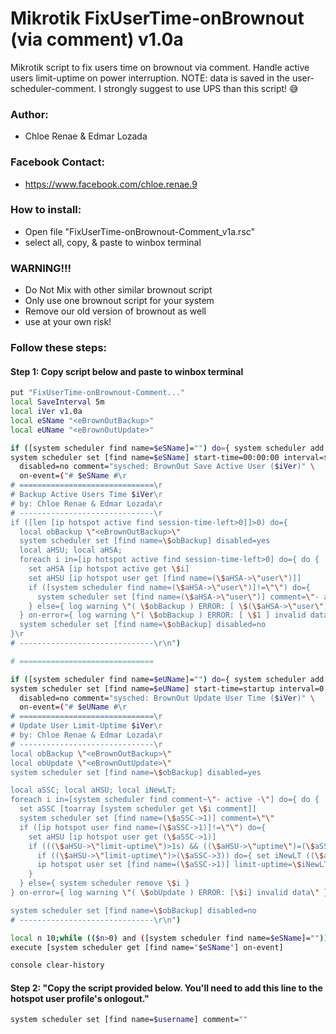 # Mikrotik FixUserTime-onBrownout (via comment) v1.0a
Mikrotik script to fix users time on brownout via comment.
Handle active users limit-uptime on power interruption.
NOTE: data is saved in the user-scheduler-comment.
I strongly suggest to use UPS than this script! 😅

### Author:
- Chloe Renae & Edmar Lozada
### Facebook Contact:
- https://www.facebook.com/chloe.renae.9

### How to install:
- Open file "FixUserTime-onBrownout-Comment_v1a.rsc"
- select all, copy, & paste to winbox terminal

### WARNING!!!
- Do Not Mix with other similar brownout script
- Only use one brownout script for your system
- Remove our old version of brownout as well
- use at your own risk!

### Follow these steps:

#### Step 1: Copy script below and paste to winbox terminal
```bash
put "FixUserTime-onBrownout-Comment..."
local SaveInterval 5m
local iVer v1.0a
local eSName "<eBrownOutBackup>"
local eUName "<eBrownOutUpdate>"

if ([system scheduler find name=$eSName]="") do={ system scheduler add name=$eSName }
system scheduler set [find name=$eSName] start-time=00:00:00 interval=$SaveInterval \
  disabled=no comment="sysched: BrownOut Save Active User ($iVer)" \
  on-event=("# $eSName #\r
# ==============================\r
# Backup Active Users Time $iVer\r
# by: Chloe Renae & Edmar Lozada\r
# ------------------------------\r
if ([len [ip hotspot active find session-time-left>0]]>0) do={
  local obBackup \"<eBrownOutBackup>\"
  system scheduler set [find name=\$obBackup] disabled=yes
  local aHSU; local aHSA;
  foreach i in=[ip hotspot active find session-time-left>0] do={ do {
    set aHSA [ip hotspot active get \$i]
    set aHSU [ip hotspot user get [find name=(\$aHSA->\"user\")]]
    if ([system scheduler find name=(\$aHSA->\"user\")]!=\"\") do={
      system scheduler set [find name=(\$aHSA->\"user\")] comment=\"- active -,\$(\$aHSA->\"user\"),\$(\$aHSU->\"uptime\"),\$(\$aHSA->\"uptime\")\";
    } else={ log warning \"( \$obBackup ) ERROR: [ \$(\$aHSA->\"user\") ] scheduler not found!\" }
  } on-error={ log warning \"( \$obBackup ) ERROR: [ \$1 ] invalid data!\" } }
  system scheduler set [find name=\$obBackup] disabled=no
}\r
# ------------------------------\r\n")

# ==============================

if ([system scheduler find name=$eUName]="") do={ system scheduler add name=$eUName }
system scheduler set [find name=$eUName] start-time=startup interval=0 \
  disabled=no comment="sysched: BrownOut Update User Time ($iVer)" \
  on-event=("# $eUName #\r
# ==============================\r
# Update User Limit-Uptime $iVer\r
# by: Chloe Renae & Edmar Lozada\r
# ------------------------------\r
local obBackup \"<eBrownOutBackup>\"
local obUpdate \"<eBrownOutUpdate>\"
system scheduler set [find name=\$obBackup] disabled=yes

local aSSC; local aHSU; local iNewLT;
foreach i in=[system scheduler find comment~\"- active -\"] do={ do {
  set aSSC [toarray [system scheduler get \$i comment]]
  system scheduler set [find name=(\$aSSC->1)] comment=\"\"
  if ([ip hotspot user find name=(\$aSSC->1)]!=\"\") do={
    set aHSU [ip hotspot user get (\$aSSC->1)]
    if (((\$aHSU->\"limit-uptime\")>1s) && ((\$aHSU->\"uptime\")=(\$aSSC->2))) do={
      if ((\$aHSU->\"limit-uptime\")>(\$aSSC->3)) do={ set iNewLT ((\$aHSU->\"limit-uptime\") - (\$aSSC->3)) } else={ set iNewLT 1s }
      ip hotspot user set [find name=(\$aSSC->1)] limit-uptime=\$iNewLT
    }
  } else={ system scheduler remove \$i }
} on-error={ log warning \"( \$obUpdate ) ERROR: [\$i] invalid data\" } }

system scheduler set [find name=\$obBackup] disabled=no
# ------------------------------\r\n")

local n 10;while (($n>0) and ([system scheduler find name=$eSName]="")) do={set n ($n-1);delay 1s}
execute [system scheduler get [find name="$eSName"] on-event]

console clear-history

```

#### Step 2: "Copy the script provided below. You'll need to add this line to the hotspot user profile's onlogout."
```bash
system scheduler set [find name=$username] comment=""

```
